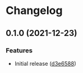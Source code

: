 # Changelog

## 0.1.0 (2021-12-23)


### Features

* Initial release ([d3e6588](https://www.github.com/jacobsvante/setup-gcloud-with-docker-auth-action/commit/d3e6588398e952862450ee57ea98e7fc0b5f5bdb))
